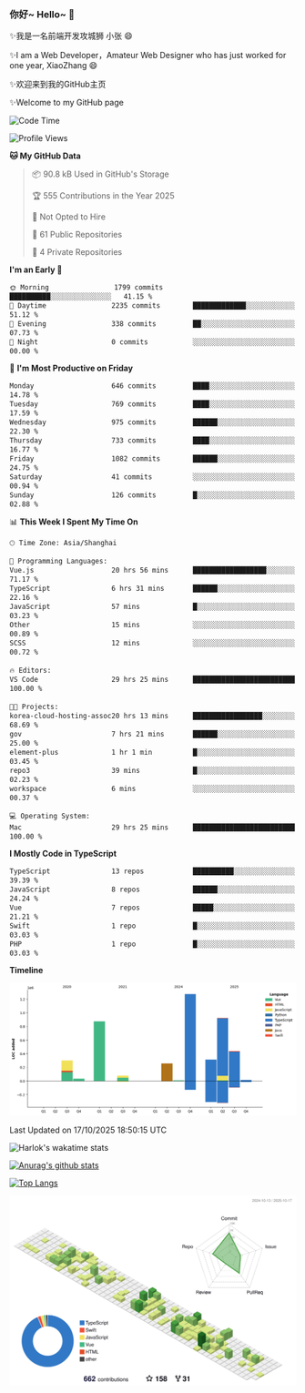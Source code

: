### 你好~ Hello~ 👋

✨我是一名前端开发攻城狮 小张 😄

✨I am a Web Developer，Amateur Web Designer who has just worked for one year, XiaoZhang 😄

✨欢迎来到我的GitHub主页

✨Welcome to my GitHub page
<!--
**7148505/7148505** is a ✨ _special_ ✨ repository because its `README.md` (this file) appears on your GitHub profile.

Here are some ideas to get you started:

- 🔭 I’m currently working on ...
- 🌱 I’m currently learning ...
- 👯 I’m looking to collaborate on ...
- 🤔 I’m looking for help with ...
- 💬 Ask me about ...
- 📫 How to reach me: ...
- 😄 Pronouns: ...
- ⚡ Fun fact: ...
-->

<!--START_SECTION:waka-->
![Code Time](http://img.shields.io/badge/Code%20Time-3%2C083%20hrs%2029%20mins-blue)

![Profile Views](http://img.shields.io/badge/Profile%20Views-1-blue)

**🐱 My GitHub Data** 

> 📦 90.8 kB Used in GitHub's Storage 
 > 
> 🏆 555 Contributions in the Year 2025
 > 
> 🚫 Not Opted to Hire
 > 
> 📜 61 Public Repositories 
 > 
> 🔑 4 Private Repositories 
 > 
**I'm an Early 🐤** 

```text
🌞 Morning                1799 commits        ██████████░░░░░░░░░░░░░░░   41.15 % 
🌆 Daytime                2235 commits        █████████████░░░░░░░░░░░░   51.12 % 
🌃 Evening                338 commits         ██░░░░░░░░░░░░░░░░░░░░░░░   07.73 % 
🌙 Night                  0 commits           ░░░░░░░░░░░░░░░░░░░░░░░░░   00.00 % 
```
📅 **I'm Most Productive on Friday** 

```text
Monday                   646 commits         ████░░░░░░░░░░░░░░░░░░░░░   14.78 % 
Tuesday                  769 commits         ████░░░░░░░░░░░░░░░░░░░░░   17.59 % 
Wednesday                975 commits         ██████░░░░░░░░░░░░░░░░░░░   22.30 % 
Thursday                 733 commits         ████░░░░░░░░░░░░░░░░░░░░░   16.77 % 
Friday                   1082 commits        ██████░░░░░░░░░░░░░░░░░░░   24.75 % 
Saturday                 41 commits          ░░░░░░░░░░░░░░░░░░░░░░░░░   00.94 % 
Sunday                   126 commits         █░░░░░░░░░░░░░░░░░░░░░░░░   02.88 % 
```


📊 **This Week I Spent My Time On** 

```text
🕑︎ Time Zone: Asia/Shanghai

💬 Programming Languages: 
Vue.js                   20 hrs 56 mins      ██████████████████░░░░░░░   71.17 % 
TypeScript               6 hrs 31 mins       ██████░░░░░░░░░░░░░░░░░░░   22.16 % 
JavaScript               57 mins             █░░░░░░░░░░░░░░░░░░░░░░░░   03.23 % 
Other                    15 mins             ░░░░░░░░░░░░░░░░░░░░░░░░░   00.89 % 
SCSS                     12 mins             ░░░░░░░░░░░░░░░░░░░░░░░░░   00.72 % 

🔥 Editors: 
VS Code                  29 hrs 25 mins      █████████████████████████   100.00 % 

🐱‍💻 Projects: 
korea-cloud-hosting-assoc20 hrs 13 mins      █████████████████░░░░░░░░   68.69 % 
gov                      7 hrs 21 mins       ██████░░░░░░░░░░░░░░░░░░░   25.00 % 
element-plus             1 hr 1 min          █░░░░░░░░░░░░░░░░░░░░░░░░   03.45 % 
repo3                    39 mins             █░░░░░░░░░░░░░░░░░░░░░░░░   02.23 % 
workspace                6 mins              ░░░░░░░░░░░░░░░░░░░░░░░░░   00.37 % 

💻 Operating System: 
Mac                      29 hrs 25 mins      █████████████████████████   100.00 % 
```

**I Mostly Code in TypeScript** 

```text
TypeScript               13 repos            ██████████░░░░░░░░░░░░░░░   39.39 % 
JavaScript               8 repos             ██████░░░░░░░░░░░░░░░░░░░   24.24 % 
Vue                      7 repos             █████░░░░░░░░░░░░░░░░░░░░   21.21 % 
Swift                    1 repo              █░░░░░░░░░░░░░░░░░░░░░░░░   03.03 % 
PHP                      1 repo              █░░░░░░░░░░░░░░░░░░░░░░░░   03.03 % 
```



**Timeline**

![Lines of Code chart](https://raw.githubusercontent.com/littleCareless/littleCareless/master/assets/bar_graph.png)


 Last Updated on 17/10/2025 18:50:15 UTC
<!--END_SECTION:waka-->
![Harlok's wakatime stats](https://github-readme-stats.vercel.app/api/wakatime?username=littleCareless)

[![Anurag's github stats](https://github-readme-stats.vercel.app/api?username=littleCareless)](https://github.com/anuraghazra/github-readme-stats)

[![Top Langs](https://github-readme-stats.vercel.app/api/top-langs/?username=littleCareless&layout=compact)](https://github.com/anuraghazra/github-readme-stats)

![](./profile-3d-contrib/profile-green-animate.svg)
